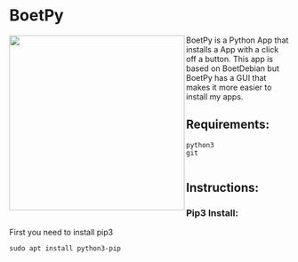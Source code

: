 # BoetPy

<a href="url"><img src="https://upload.wikimedia.org/wikipedia/commons/d/d1/Ardebian_logo_512_0.png" align="left" height="315" width="315" ></a>
BoetPy is a Python App that installs a App with a click off a button. 
This app is based on BoetDebian but BoetPy has a GUI that makes it
more easier to install my apps.


## Requirements:

```
python3
git


```


## Instructions:

### Pip3 Install:
First you need to install pip3

```
sudo apt install python3-pip
```


